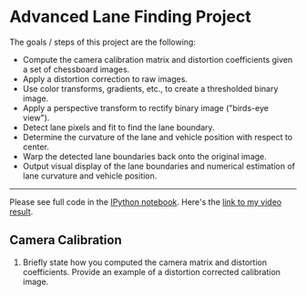 # Advanced Lane Finding Project

The goals / steps of this project are the following:

* Compute the camera calibration matrix and distortion coefficients given a set of chessboard images.
* Apply a distortion correction to raw images.
* Use color transforms, gradients, etc., to create a thresholded binary image.
* Apply a perspective transform to rectify binary image ("birds-eye view").
* Detect lane pixels and fit to find the lane boundary.
* Determine the curvature of the lane and vehicle position with respect to center.
* Warp the detected lane boundaries back onto the original image.
* Output visual display of the lane boundaries and numerical estimation of lane curvature and vehicle position.


---
Please see full code in the [IPython notebook](./AdvancedLaneLines.ipynb). Here's the [link to my video result](./project_video.mp4).


## Camera Calibration

1. Briefly state how you computed the camera matrix and distortion coefficients. Provide an example of a distortion corrected calibration image.



